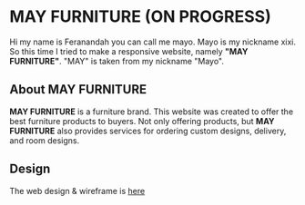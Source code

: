 # MAY FURNITURE (ON PROGRESS)

Hi my name is Feranandah you can call me mayo. Mayo is my nickname xixi.
So this time I tried to make a responsive website, namely **"MAY FURNITURE"**. "MAY" is taken from my nickname "Mayo".

## About MAY FURNITURE
**MAY FURNITURE** is a furniture brand. This website was created to offer the best furniture products to buyers. Not only offering products, but **MAY FURNITURE** also provides services for ordering custom designs, delivery, and room designs.

## Design
The web design & wireframe is [here](https://www.figma.com/proto/QwDZNSvMw1sSK8NAGMmghB/mayodream-team-library?node-id=438%3A18&scaling=scale-down-width&page-id=0%3A1&starting-point-node-id=521%3A27)

